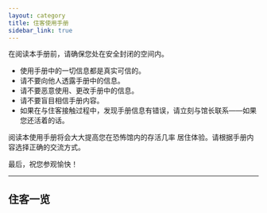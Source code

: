 ```yaml
---
layout: category
title: 住客使用手册
sidebar_link: true
---
```




在阅读本手册前，请确保您处在安全封闭的空间内。 

- 使用手册中的一切信息都是真实可信的。
- 请不要向他人透露手册中的信息。
- 请不要恶意使用、更改手册中的信息。
- 请不要盲目相信手册内容。
- 如果在与住客接触过程中，发现手册信息有错误，请立刻与馆长联系——如果您还活着的话。

阅读本使用手册将会大大提高您在恐怖馆内的存活几率 居住体验。请根据手册内容选择正确的交流方式。

 

最后，祝您参观愉快！



------

## **住客一览**



 